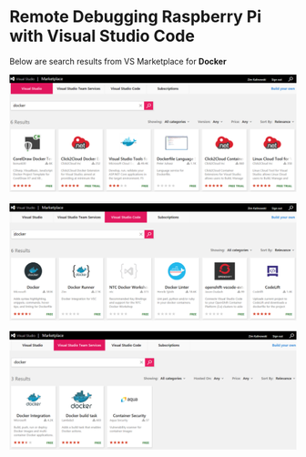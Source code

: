 # Remote Debugging Raspberry Pi with Visual Studio Code

Below are search results from VS Marketplace for **Docker**

![Docker VS](images/marketplace-docker-vs.png)

![Docker VSC](images/marketplace-docker-vsc.png)

![Docker VSTS](images/marketplace-docker-vsts.png)
